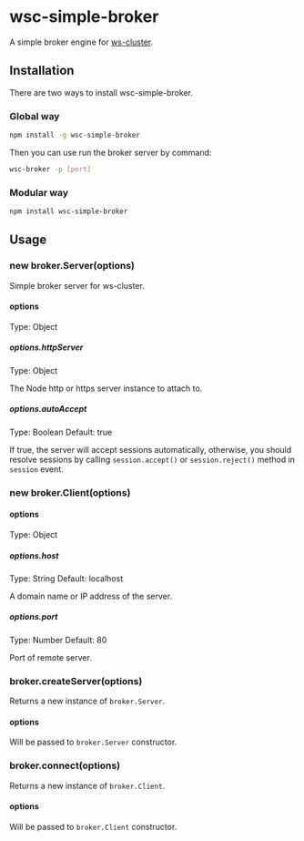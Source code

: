 # wsc-simple-broker
A simple broker engine for [ws-cluster](https://github.com/wscluster/ws-cluster).

## Installation

There are two ways to install wsc-simple-broker.

### Global way

```bash
npm install -g wsc-simple-broker
```

Then you can use run the broker server by command:

```bash
wsc-broker -p [port]
```

### Modular way

```bash
npm install wsc-simple-broker
```

## Usage

### new broker.Server(options)

Simple broker server for ws-cluster.

#### options

Type: Object
    
##### options.httpServer

Type: Object

The Node http or https server instance to attach to.

##### options.autoAccept

Type: Boolean Default: true

If true, the server will accept sessions automatically, otherwise, you should resolve sessions by calling `session.accept()` or `session.reject()` method in `session` event.

### new broker.Client(options)

#### options

Type: Object

##### options.host

Type: String Default: localhost

A domain name or IP address of the server.

##### options.port

Type: Number Default: 80

Port of remote server.

### broker.createServer(options)

Returns a new instance of `broker.Server`.

#### options

Will be passed to `broker.Server` constructor.

### broker.connect(options)

Returns a new instance of `broker.Client`.

#### options

Will be passed to `broker.Client` constructor.
